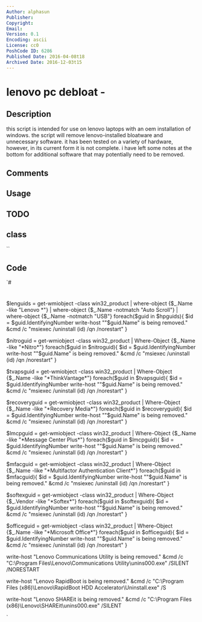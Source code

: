 ```yaml
---
Author: alphasun
Publisher: 
Copyright: 
Email: 
Version: 0.1
Encoding: ascii
License: cc0
PoshCode ID: 6286
Published Date: 2016-04-08t18
Archived Date: 2016-12-03t15
---
```


# lenovo pc debloat - 

## Description

this script is intended for use on lenovo laptops with an oem installation of windows. the script will remove lenovo-installed bloatware and unnecessary software. it has been tested on a variety of hardware, however, in its current form it is not complete. i have left some notes at the bottom for additional software that may potentially need to be removed.

## Comments



## Usage



## TODO



## class

``

## Code

`#
 #
 
 $lenguids = get-wmiobject -class win32_product | where-object {$_.Name -like "Lenovo *"} | where-object {$_.Name -notmatch "Auto Scroll"} | where-object {$_.Name -notmatch "USB"}
 foreach($guid in $hpguids){
     $id = $guid.IdentifyingNumber
      write-host ""$guid.Name" is being removed."
      &cmd /c "msiexec /uninstall $($id) /qn /norestart"
     }
 
 $nitroguid = get-wmiobject -class win32_product | Where-Object {$_.Name -like "*Nitro*"}
 foreach($guid in $nitroguid){
     $id = $guid.IdentifyingNumber
      write-host ""$guid.Name" is being removed."
      &cmd /c "msiexec /uninstall $($id) /qn /norestart"
     } 
 
 $tvapsguid = get-wmiobject -class win32_product | Where-Object {$_.Name -like "*ThinkVantage*"}
 foreach($guid in $tvapsguid){
     $id = $guid.IdentifyingNumber
      write-host ""$guid.Name" is being removed."
      &cmd /c "msiexec /uninstall $($id) /qn /norestart"
     } 
 
 $recoveryguid = get-wmiobject -class win32_product | Where-Object {$_.Name -like "*Recovery Media*"}
 foreach($guid in $recoveryguid){
     $id = $guid.IdentifyingNumber
      write-host ""$guid.Name" is being removed."
      &cmd /c "msiexec /uninstall $($id) /qn /norestart"
     } 
  
 $lmcpguid = get-wmiobject -class win32_product | Where-Object {$_.Name -like "*Message Center Plus*"}
 foreach($guid in $lmcpguid){
     $id = $guid.IdentifyingNumber
      write-host ""$guid.Name" is being removed."
      &cmd /c "msiexec /uninstall $($id) /qn /norestart"
     } 
  
 $mfacguid = get-wmiobject -class win32_product | Where-Object {$_.Name -like "*Multifactor Authentication Client*"}
 foreach($guid in $mfacguid){
     $id = $guid.IdentifyingNumber
      write-host ""$guid.Name" is being removed."
      &cmd /c "msiexec /uninstall $($id) /qn /norestart"
     } 
  
 $softexguid = get-wmiobject -class win32_product | Where-Object {$_.Vendor -like "*Softex*"}
 foreach($guid in $softexguid){
     $id = $guid.IdentifyingNumber
      write-host ""$guid.Name" is being removed."
      &cmd /c "msiexec /uninstall $($id) /qn /norestart"
     } 
  
 
  
 $officeguid = get-wmiobject -class win32_product | Where-Object {$_.Name -like "*Microsoft Office*"}
 foreach($guid in $officeguid){
     $id = $guid.IdentifyingNumber
      write-host ""$guid.Name" is being removed."
      &cmd /c "msiexec /uninstall $($id) /qn /norestart"
     } 
  
  
 write-host "Lenovo Communications Utility  is being removed."
 &cmd /c "C:\Program Files\Lenovo\Communications Utility\unins000.exe" /SILENT /NORESTART
 
 write-host "Lenovo RapidBoot  is being removed."
 &cmd /c "C:\Program Files (x86)\Lenovo\RapidBoot HDD Accelerator\Uninstall.exe" /S
 
 write-host "Lenovo SHAREit  is being removed."
 &cmd /c "C:\Program Files (x86)\Lenovo\SHAREit\unins000.exe" /SILENT
 
 
  
  
`

